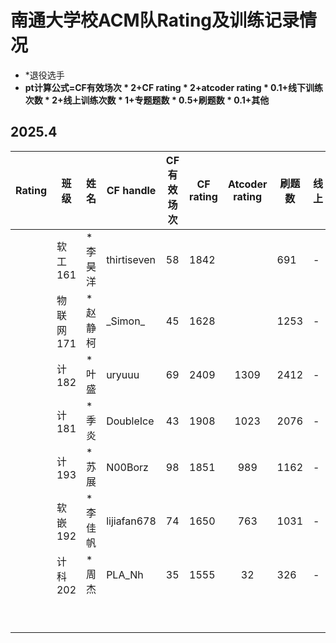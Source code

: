 # 南通大学校ACM队Rating及训练记录情况

- \*退役选手
- **pt计算公式=CF有效场次 * 2+CF rating * 2+atcoder rating * 0.1+线下训练次数 * 2+线上训练次数 * 1+专题题数 * 0.5+刷题数 * 0.1+其他**


## 2025.4

| Rating | 班级      | 姓名    | CF handle   | CF 有效场次 | CF rating | Atcoder  rating | 刷题数 | 线上 | 线下 | 专题题数 | 其他 | pt   |
| -----: | --------- | ------- | ----------- | ----------- | --------- | :-------------: | ------ | ---- | ---- | -------- | ---- | ---- |
|        | 软工161   | *李昊洋 | thirtiseven | 58          | 1842      |                 | 691    | -    | -    | -        | -    | - |
|        | 物联网171 | *赵静柯 | \_Simon\_   | 45          | 1628      |                 | 1253   | -    | -    | -        | -    | - |
|        | 计182     | *叶盛   | uryuuu      | 69          | 2409      |      1309       | 2412   | -    | -    | -        | -    | - |
|        | 计181     | *季炎   | DoubleIce   | 43          | 1908      |      1023       | 2076   | -    | -    | -        | -    | - |
|        | 计193     | *苏展   | N00Borz     | 98          | 1851      |       989       | 1162   | -    | -    | -        | -    | - |
|        | 软嵌192   | *李佳帆 | lijiafan678 | 74          | 1650      |       763       | 1031   | -    | -    | -        | -    | - |
|        | 计科202   | *周杰   | PLA_Nh      | 35          | 1555      |       32        | 326    | -    | -    | -       | -    | - |
|        |           |         |             |             |           |                 |        |      |      |          |      |      |
|        |           |         |             |             |           |                 |        |      |      |          |      |      |
|        |           |         |             |             |           |                 |        |      |      |          |      |      |
|        |           |         |             |             |           |                 |        |      |      |          |      |      |
|        |           |         |             |             |           |                 |        |      |      |          |      |      |
|        |           |         |             |             |           |                 |        |      |      |          |      |      |
|        |           |         |             |             |           |                 |        |      |      |          |      |      |
|        |           |         |             |             |           |                 |        |      |      |          |      |      |
|        |           |         |             |             |           |                 |        |      |      |          |      |      |
